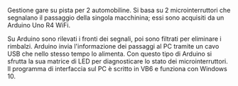 Gestione gare su pista per 2 automobiline.
Si basa su 2 microinterruttori che segnalano il passaggio della singola macchinina; essi sono acquisiti da un Arduino Uno R4 WiFi.

Su Arduino sono rilevati i fronti dei segnali, poi sono filtrati per eliminare i rimbalzi.
Arduino invia l'informazione dei passaggi al PC tramite un cavo USB che nello stesso tempo lo alimenta. 
Con questo tipo di Arduino si sfrutta la sua matrice di LED per diagnosticare lo stato dei microinterruttori.
Il programma di interfaccia sul PC è scritto in VB6 e funziona con Windows 10.


